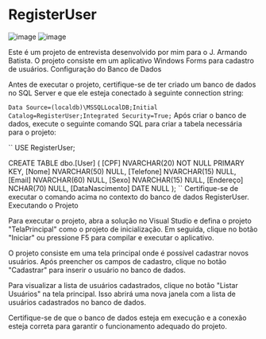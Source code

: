# RegisterUser

![image](https://github.com/bylucaspaiva/RegisterUser/assets/58491622/c934cf9a-a0bf-465e-af46-9cb9bc24cf5b)
![image](https://github.com/bylucaspaiva/RegisterUser/assets/58491622/2d04ed72-8ee6-4bf1-908f-c6a74dd088d9)


Este é um projeto de entrevista desenvolvido por mim para o J. Armando Batista. O projeto consiste em um aplicativo Windows Forms para cadastro de usuários.
Configuração do Banco de Dados

Antes de executar o projeto, certifique-se de ter criado um banco de dados no SQL Server e que ele esteja conectado à seguinte connection string:

``
Data Source=(localdb)\MSSQLLocalDB;Initial Catalog=RegisterUser;Integrated Security=True;
``
Após criar o banco de dados, execute o seguinte comando SQL para criar a tabela necessária para o projeto:

``
USE RegisterUser;

CREATE TABLE dbo.[User]
(
	[CPF] NVARCHAR(20) NOT NULL PRIMARY KEY, 
    [Nome] NVARCHAR(50) NULL, 
    [Telefone] NVARCHAR(15) NULL, 
    [Email] NVARCHAR(60) NULL, 
    [Sexo] NVARCHAR(15) NULL, 
    [Endereço] NCHAR(70) NULL, 
    [DataNascimento] DATE NULL
);
``
Certifique-se de executar o comando acima no contexto do banco de dados RegisterUser.
Executando o Projeto

Para executar o projeto, abra a solução no Visual Studio e defina o projeto "TelaPrincipal" como o projeto de inicialização. Em seguida, clique no botão "Iniciar" ou pressione F5 para compilar e executar o aplicativo.

O projeto consiste em uma tela principal onde é possível cadastrar novos usuários. Após preencher os campos de cadastro, clique no botão "Cadastrar" para inserir o usuário no banco de dados.

Para visualizar a lista de usuários cadastrados, clique no botão "Listar Usuários" na tela principal. Isso abrirá uma nova janela com a lista de usuários cadastrados no banco de dados.

Certifique-se de que o banco de dados esteja em execução e a conexão esteja correta para garantir o funcionamento adequado do projeto.
